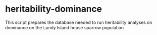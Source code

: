 # heritability-dominance

This script prepares the database needed to run heritability analyses on dominance on the Lundy Island house sparrow population
